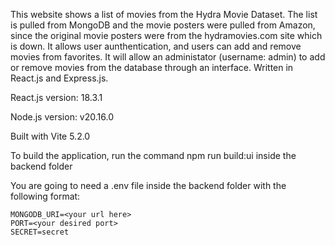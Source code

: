 This website shows a list of movies from the Hydra Movie Dataset. The list is pulled from MongoDB and the movie posters were pulled from Amazon, since the original movie posters were from the hydramovies.com site which is down.
It allows user aunthentication, and users can add and remove movies from favorites.
It will allow an administator (username: admin) to add or remove movies from the database through an interface.
Written in React.js and Express.js.

React.js version: 18.3.1

Node.js version: v20.16.0

Built with Vite 5.2.0

To build the application, run the command npm run build:ui inside the backend folder

You are going to need a .env file inside the backend folder with the following format:

```
MONGODB_URI=<your url here>
PORT=<your desired port>
SECRET=secret
```